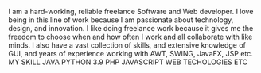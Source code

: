 I am a hard-working, reliable freelance Software and Web developer. I love being in this line of work because I am passionate about technology, design, and innovation. I like doing freelance work because it gives me the freedom to choose when and how often I work and all collaborate with like minds. I also have a vast collection of skills, and extensive knowledge of GUI, and years of experience working with AWT, SWING, JavaFX, JSP etc.
MY SKILL
JAVA 
PYTHON 3.9
PHP 
JAVASCRIPT
WEB TECHOLOGIES ETC

